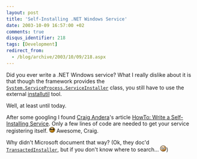 ```yaml
---
layout: post
title: 'Self-Installing .NET Windows Service'
date: 2003-10-09 16:57:00 +02
comments: true
disqus_identifier: 218
tags: [Development]
redirect_from:
  - /blog/archive/2003/10/09/218.aspx
---
```


Did you ever write a .NET Windows service? What I really dislike about it is that though the framework provides the [`System.ServiceProcess.ServiceInstaller`](http://msdn.microsoft.com/library/en-us/cpref/html/frlrfSystemServiceProcessServiceInstallerClassTopic.asp) class, you still have to use the external [installutil](http://msdn.microsoft.com/library/en-us/cptools/html/cpconinstallerutilityinstallutilexe.asp) tool.

Well, at least until today.

After some googling I found [Craig Andera](http://staff.develop.com/candera/weblog2/)'s article [HowTo: Write a Self-Installing Service](http://staff.develop.com/candera/selfinstall.htm). Only a few lines of code are needed to get your service registering itself. ![Cool](/files/archive/smiley_cool.gif) Awesome, Craig.

Why didn't Microsoft document that way? (Ok, they doc'd [`TransactedInstaller`](http://msdn.microsoft.com/library/en-us/cpref/html/frlrfsystemconfigurationinstalltransactedinstallerclasstopic.asp), but if you don't know where to search... ![sigh](/files/archive/smiley_sigh.gif))


